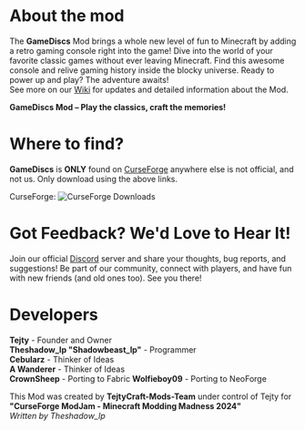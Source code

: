 # About the mod

The **GameDiscs** Mod brings a whole new level of fun to Minecraft by adding a retro gaming console right into the game! Dive into the world of your favorite classic games without ever leaving Minecraft. Find this awesome console and relive gaming history inside the blocky universe. Ready to power up and play? The adventure awaits! \
See more on our [Wiki](https://github.com/Tejty/GameDiscs/wiki) for updates and detailed information about the Mod.

**GameDiscs Mod – Play the classics, craft the memories!**

# Where to find?
**GameDiscs** is **ONLY** found on [CurseForge](https://www.curseforge.com/minecraft/mc-mods/game-discs)
anywhere else is not official, and not us. Only download using the above links.

CurseForge: ![CurseForge Downloads](https://img.shields.io/curseforge/dt/1099059)

# Got Feedback? We'd Love to Hear It!
Join our official [Discord](https://discord.gg/523uCvEdaG) server and share your thoughts, bug reports, and suggestions! Be part of our community, connect with players, and have fun with new friends (and old ones too). See you there!

# Developers
**Tejty** - Founder and Owner <br>
**Theshadow_lp "Shadowbeast_lp"** - Programmer <br>
**Cebularz** - Thinker of Ideas <br>
**A Wanderer** - Thinker of Ideas <br>
**CrownSheep** - Porting to Fabric
**Wolfieboy09** - Porting to NeoForge

This Mod was created by **TejtyCraft-Mods-Team** under control of Tejty for **"CurseForge ModJam - Minecraft Modding Madness 2024"** \
*Written by Theshadow_lp*
